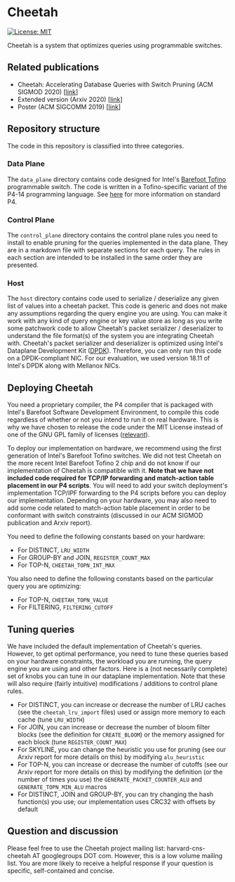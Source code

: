 # Cheetah

[![License: MIT](https://img.shields.io/badge/License-MIT-yellow.svg)](https://opensource.org/licenses/MIT)

Cheetah is a system that optimizes queries using programmable switches.

## Related publications 
* Cheetah: Accelerating Database Queries with Switch Pruning (ACM SIGMOD 2020) \[[link](https://dl.acm.org/doi/10.1145/3318464.3389698)\]
* Extended version (Arxiv 2020) \[[link](https://arxiv.org/abs/2004.05076)\]
* Poster (ACM SIGCOMM 2019) \[[link](https://dl.acm.org/doi/10.1145/3342280.3342311)\]

## Repository structure
The code in this repository is classified into three categories.

### Data Plane
The `data_plane` directory contains code designed for Intel's [Barefoot Tofino](https://barefootnetworks.com/products/brief-tofino/) programmable switch. The code is written in a Tofino-specific variant of the P4-14 programming language. See [here](https://p4.org/) for more information on standard P4. 

### Control Plane
The `control_plane` directory contains the control plane rules you need to install to enable pruning for the queries implemented in the data plane. They are in a markdown file with separate sections for each query. The rules in each section are intended to be installed in the same order they are presented.

### Host
The `host` directory contains code used to serialize / deserialize any given list of values into a cheetah packet. This code is generic and does not make any assumptions regarding the query engine you are using. You can make it work with any kind of query engine or key value store as long as you write some patchwork code to allow Cheetah's packet serializer / deserializer to understand the file format(s) of the system you are integrating Cheetah with. Cheetah's packet serializer and deserializer is optimized using Intel's Dataplane Development Kit ([DPDK](https://www.dpdk.org/)). Therefore, you can only run this code on a DPDK-compliant NIC. For our evaluation, we used version 18.11 of Intel's DPDK along with Mellanox NICs.


## Deploying Cheetah

You need a proprietary compiler, the P4 compiler that is packaged with Intel's Barefoot Software Development Environment, to compile this code regardless of whether or not you intend to run it on real hardware. This is why we have chosen to release the code under the MIT License instead of one of the GNU GPL family of licenses ([relevant](https://softwareengineering.stackexchange.com/questions/318503/can-i-release-software-under-the-gpl-if-it-must-be-built-with-a-proprietary-comp)).

To deploy our implementation on hardware, we recommend using the first generation of Intel's Barefoot Tofino switches. We did not test Cheetah on the more recent Intel Barefoot Tofino 2 chip and do not know if our implementation of Cheetah is compatible with it. **Note that we have not included code required for TCP/IP forwarding and match-action table placement in our P4 scripts**. You will need to add your switch deployment's implementation TCP/IPF forwarding to the P4 scripts before you can deploy our implementation. Depending on your hardware, you may also need to add some code related to match-action table placement in order to be conformant with switch constraints (discussed in our ACM SIGMOD publication and Arxiv report).

You need to define the following constants based on your hardware: 

- For DISTINCT, `LRU_WIDTH`
- For GROUP-BY and JOIN, `REGISTER_COUNT_MAX`
- For TOP-N, `CHEETAH_TOPN_INT_MAX`

You also need to define the following constants based on the particular query you are optimizing:
- For TOP-N, `CHEETAH_TOPN_VALUE`
- For FILTERING, `FILTERING_CUTOFF`

## Tuning queries

We have included the default implementation of Cheetah's queries. However, to get optimal performance, you need to tune these queries based on your hardware constraints, the workload you are running, the query engine you are using and other factors. Here is a (not necessarily complete) set of knobs you can tune in our dataplane implementation. Note that these will also require (fairly intuitive) modifications / additions to control plane rules.

- For DISTINCT, you can increase or decrease the number of LRU caches (see the `cheetah_lru_import` files) used or assign more memory to each cache (tune `LRU_WIDTH`)
- For JOIN, you can increase or decrease the number of bloom filter blocks (see the definition for `CREATE_BLOOM`) or the memory assigned for each block (tune `REGISTER_COUNT_MAX`)
- For SKYLINE, you can change the heuristic you use for pruning (see our Arxiv report for more details on this) by modifying `alu_heuristic`
- For TOP-N, you can increase or decrease the number of cutoffs (see our Arxiv report for more details on this) by modifying the definition (or the number of times you use) the `GENERATE_PACKET_COUNTER_ALU` and `GENERATE_TOPN_MIN_ALU` macros
- For DISTINCT, JOIN and GROUP-BY, you can try changing the hash function(s) you use; our implementation uses CRC32 with offsets by default

## Question and discussion
Please feel free to use the Cheetah project mailing list: harvard-cns-cheetah AT googlegroups DOT com. However, this is a low volume mailing list. You are more likely to receive a helpful response if your question is specific, self-contained and concise.
